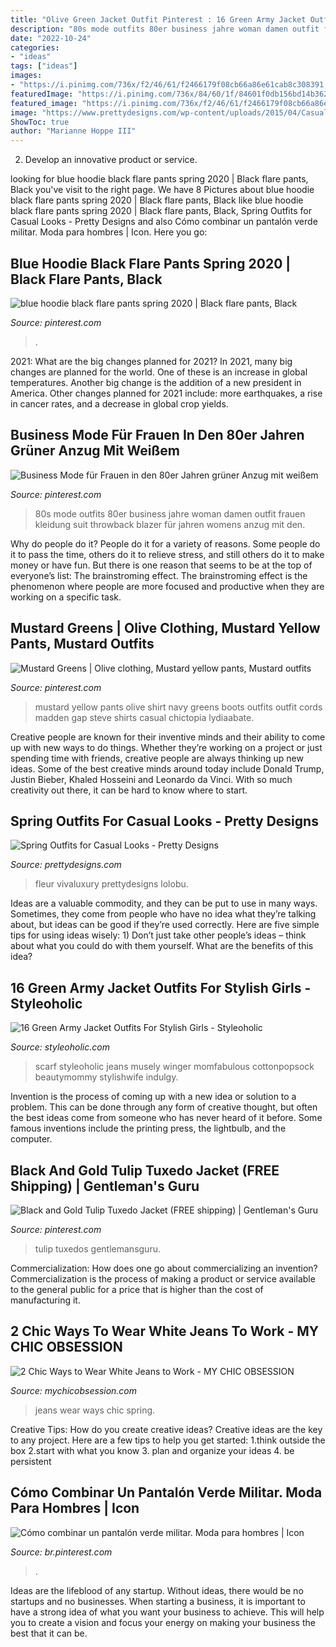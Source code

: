 ```yaml
---
title: "Olive Green Jacket Outfit Pinterest : 16 Green Army Jacket Outfits For Stylish Girls"
description: "80s mode outfits 80er business jahre woman damen outfit frauen kleidung suit throwback blazer für jahren womens anzug mit den"
date: "2022-10-24"
categories:
- "ideas"
tags: ["ideas"]
images:
- "https://i.pinimg.com/736x/f2/46/61/f2466179f08cb66a86e61cab8c308391.jpg"
featuredImage: "https://i.pinimg.com/736x/84/60/1f/84601f0db156bd14b362b47fb031962c.jpg"
featured_image: "https://i.pinimg.com/736x/f2/46/61/f2466179f08cb66a86e61cab8c308391.jpg"
image: "https://www.prettydesigns.com/wp-content/uploads/2015/04/Casual-Outfit-for-Spring.jpg"
ShowToc: true
author: "Marianne Hoppe III"
---
```



2. Develop an innovative product or service.

	

		
looking for blue hoodie black flare pants spring 2020 | Black flare pants, Black you've visit to the right page. We have 8 Pictures about blue hoodie black flare pants spring 2020 | Black flare pants, Black like blue hoodie black flare pants spring 2020 | Black flare pants, Black, Spring Outfits for Casual Looks - Pretty Designs and also Cómo combinar un pantalón verde militar. Moda para hombres | Icon. Here you go:
		
    
## Blue Hoodie Black Flare Pants Spring 2020 | Black Flare Pants, Black

<img loading=lazy src="https://i.pinimg.com/736x/4e/80/12/4e80124bdfcbf9d8e9c5cb1d1df0e68c.jpg" onerror="this.onerror=null;this.src='https://tse4.mm.bing.net/th?id=OIP.zwWZingEBBSgd1w20-mm9QHaJ3&amp;pid=15.1';" alt="blue hoodie black flare pants spring 2020 | Black flare pants, Black">

_Source: pinterest.com_

>. 

	

2021: What are the big changes planned for 2021?
In 2021, many big changes are planned for the world. One of these is an increase in global temperatures. Another big change is the addition of a new president in America. Other changes planned for 2021 include: more earthquakes, a rise in cancer rates, and a decrease in global crop yields.

    
## Business Mode Für Frauen In Den 80er Jahren Grüner Anzug Mit Weißem

<img loading=lazy src="https://i.pinimg.com/736x/29/ef/c7/29efc7d2f12cb1433db86d61aa9c0d48.jpg" onerror="this.onerror=null;this.src='https://tse1.mm.bing.net/th?id=OIP.g9lFhZUkR7KTleF6xs0TFAHaJ-&amp;pid=15.1';" alt="Business Mode für Frauen in den 80er Jahren grüner Anzug mit weißem">

_Source: pinterest.com_

>80s mode outfits 80er business jahre woman damen outfit frauen kleidung suit throwback blazer für jahren womens anzug mit den. 

	

Why do people do it?
People do it for a variety of reasons. Some people do it to pass the time, others do it to relieve stress, and still others do it to make money or have fun. But there is one reason that seems to be at the top of everyone’s list: The brainstroming effect. The brainstroming effect is the phenomenon where people are more focused and productive when they are working on a specific task.

    
## Mustard Greens | Olive Clothing, Mustard Yellow Pants, Mustard Outfits

<img loading=lazy src="https://i.pinimg.com/736x/93/73/c6/9373c619491f24e8281f58c99ec93b60--mustard-recipe-green-foods.jpg" onerror="this.onerror=null;this.src='https://tse1.mm.bing.net/th?id=OIP.GzaRYA5pRR3TrT37RLtiIQHaLG&amp;pid=15.1';" alt="Mustard Greens | Olive clothing, Mustard yellow pants, Mustard outfits">

_Source: pinterest.com_

>mustard yellow pants olive shirt navy greens boots outfits outfit cords madden gap steve shirts casual chictopia lydiaabate. 

	

Creative people are known for their inventive minds and their ability to come up with new ways to do things. Whether they’re working on a project or just spending time with friends, creative people are always thinking up new ideas. Some of the best creative minds around today include Donald Trump, Justin Bieber, Khaled Hosseini and Leonardo da Vinci. With so much creativity out there, it can be hard to know where to start.

    
## Spring Outfits For Casual Looks - Pretty Designs

<img loading=lazy src="https://www.prettydesigns.com/wp-content/uploads/2015/04/Casual-Outfit-for-Spring.jpg" onerror="this.onerror=null;this.src='https://tse4.mm.bing.net/th?id=OIP.pPIoQUgSTZr0F5vISr6v6QHaLH&amp;pid=15.1';" alt="Spring Outfits for Casual Looks - Pretty Designs">

_Source: prettydesigns.com_

>fleur vivaluxury prettydesigns lolobu. 

	

Ideas are a valuable commodity, and they can be put to use in many ways. Sometimes, they come from people who have no idea what they’re talking about, but ideas can be good if they’re used correctly. Here are five simple tips for using ideas wisely: 1) Don’t just take other people’s ideas – think about what you could do with them yourself. What are the benefits of this idea?

    
## 16 Green Army Jacket Outfits For Stylish Girls - Styleoholic

<img loading=lazy src="https://i.styleoholic.com/2016/02/16-Green-Army-Jacket-Outfits-For-Stylish-Girls16.jpg" onerror="this.onerror=null;this.src='https://tse3.mm.bing.net/th?id=OIP.Ec99qGskn5Q7zLOvWjzW1QAAAA&amp;pid=15.1';" alt="16 Green Army Jacket Outfits For Stylish Girls - Styleoholic">

_Source: styleoholic.com_

>scarf styleoholic jeans musely winger momfabulous cottonpopsock beautymommy stylishwife indulgy. 

	

Invention is the process of coming up with a new idea or solution to a problem. This can be done through any form of creative thought, but often the best ideas come from someone who has never heard of it before. Some famous inventions include the printing press, the lightbulb, and the computer.

    
## Black And Gold Tulip Tuxedo Jacket (FREE Shipping) | Gentleman&#039;s Guru

<img loading=lazy src="https://i.pinimg.com/736x/f2/46/61/f2466179f08cb66a86e61cab8c308391.jpg" onerror="this.onerror=null;this.src='https://tse1.mm.bing.net/th?id=OIP.3xmShaiFR57cIR_JYGrqsgHaH9&amp;pid=15.1';" alt="Black and Gold Tulip Tuxedo Jacket (FREE shipping) | Gentleman&#039;s Guru">

_Source: pinterest.com_

>tulip tuxedos gentlemansguru. 

	

Commercialization: How does one go about commercializing an invention?
Commercialization is the process of making a product or service available to the general public for a price that is higher than the cost of manufacturing it.

    
## 2 Chic Ways To Wear White Jeans To Work - MY CHIC OBSESSION

<img loading=lazy src="https://www.mychicobsession.com/wp-content/uploads/2018/04/maternity-fashion-10.jpg" onerror="this.onerror=null;this.src='https://tse1.mm.bing.net/th?id=OIP.2tKuY2YDM4wfRxBgUVnqxgHaLH&amp;pid=15.1';" alt="2 Chic Ways to Wear White Jeans to Work - MY CHIC OBSESSION">

_Source: mychicobsession.com_

>jeans wear ways chic spring. 

	

Creative Tips: How do you create creative ideas?
Creative ideas are the key to any project. Here are a few tips to help you get started: 
1.think outside the box 
2.start with what you know 
3. plan and organize your ideas 
4. be persistent 

    
## Cómo Combinar Un Pantalón Verde Militar. Moda Para Hombres | Icon

<img loading=lazy src="https://i.pinimg.com/736x/84/60/1f/84601f0db156bd14b362b47fb031962c.jpg" onerror="this.onerror=null;this.src='https://tse2.mm.bing.net/th?id=OIP.ijJnAnfTv7of4mzCzf0mZAHaRT&amp;pid=15.1';" alt="Cómo combinar un pantalón verde militar. Moda para hombres | Icon">

_Source: br.pinterest.com_

>. 

	

Ideas are the lifeblood of any startup. Without ideas, there would be no startups and no businesses. When starting a business, it is important to have a strong idea of what you want your business to achieve. This will help you to create a vision and focus your energy on making your business the best that it can be.

